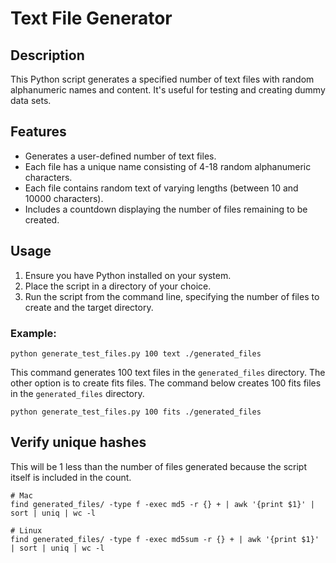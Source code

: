 # Text File Generator

## Description
This Python script generates a specified number of text files with random alphanumeric names and content. It's useful for testing and creating dummy data sets.

## Features
- Generates a user-defined number of text files.
- Each file has a unique name consisting of 4-18 random alphanumeric characters.
- Each file contains random text of varying lengths (between 10 and 10000 characters).
- Includes a countdown displaying the number of files remaining to be created.

## Usage
1. Ensure you have Python installed on your system.
2. Place the script in a directory of your choice.
3. Run the script from the command line, specifying the number of files to create and the target directory. 


### Example: 
```shell
python generate_test_files.py 100 text ./generated_files
```
This command generates 100 text files in the `generated_files` directory. The other option is to create fits files. The command below creates 100 fits files in the `generated_files` directory.
```shell
python generate_test_files.py 100 fits ./generated_files
```

## Verify unique hashes
This will be 1 less than the number of files generated because the script itself is included in the count.
```shell
# Mac
find generated_files/ -type f -exec md5 -r {} + | awk '{print $1}' | sort | uniq | wc -l

# Linux
find generated_files/ -type f -exec md5sum -r {} + | awk '{print $1}' | sort | uniq | wc -l
```